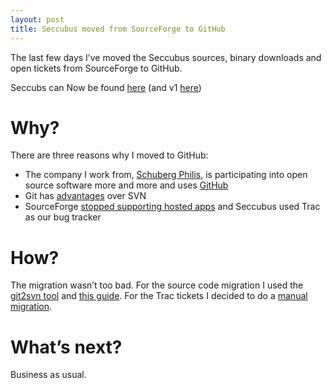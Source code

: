 ```yaml
---
layout: post
title: Seccubus moved from SourceForge to GitHub
---
```

The last few days I’ve moved the Seccubus sources, binary downloads and open
tickets from SourceForge to GitHub.

Seccubs can Now be found [here](https://github.com/schubergphilis/Seccubus_v2)
(and v1 [here](https://github.com/schubergphilis/Seccubus_v1))

# Why?

There are three reasons why I moved to GitHub:

  * The company I work from, [Schuberg Philis](http://www.schubergphilis.com), is participating into open source software more and more and uses [GitHub](https://github.com/schubergphilis/)
  * Git has [advantages](https://git.wiki.kernel.org/index.php/GitSvnComparison) over SVN
  * SourceForge [stopped supporting hosted apps](http://sourceforge.net/apps/trac/sourceforge/wiki/Hosted%20Apps) and Seccubus used Trac as our bug tracker

# How?

The migration wasn’t too bad. For the source code migration I used the
[git2svn tool](https://github.com/nirvdrum/svn2git) and [this
guide](https://help.github.com/articles/importing-from-subversion). For the
Trac tickets I decided to do a [manual
migration](http://en.wikipedia.org/wiki/Sweatshop).

# What’s next?

Business as usual.

